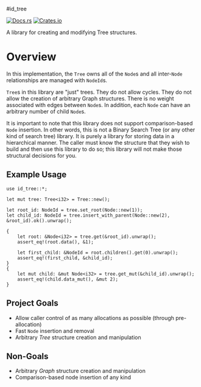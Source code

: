 #id_tree

[![Docs.rs](https://docs.rs/id_tree/badge.svg)](https://docs.rs/id_tree)  [![Crates.io](https://img.shields.io/crates/v/id_tree.svg)](https://crates.io/crates/id_tree)

A library for creating and modifying Tree structures.

# Overview
In this implementation, the `Tree` owns all of the `Node`s and all inter-`Node` relationships are
managed with `NodeId`s.

`Tree`s in this library are "just" trees.  They do not allow cycles.  They do not allow
the creation of arbitrary Graph structures.  There is no weight associated with edges between
`Node`s.  In addition, each `Node` can have an arbitrary number of child `Node`s.

It is important to note that this library does not support comparison-based `Node` insertion.
In other words, this is not a Binary Search Tree (or any other kind of search tree) library.
It is purely a library for storing data in a hierarchical manner.  The caller must know the
structure that they wish to build and then use this library to do so;  this library will not
make those structural decisions for you.

## Example Usage
```
use id_tree::*;

let mut tree: Tree<i32> = Tree::new();

let root_id: NodeId = tree.set_root(Node::new(1));
let child_id: NodeId = tree.insert_with_parent(Node::new(2), &root_id).ok().unwrap();

{
    let root: &Node<i32> = tree.get(&root_id).unwrap();
    assert_eq!(root.data(), &1);
    
    let first_child: &NodeId = root.children().get(0).unwrap();
    assert_eq!(first_child, &child_id);
}
{
    let mut child: &mut Node<i32> = tree.get_mut(&child_id).unwrap();
    assert_eq!(child.data_mut(), &mut 2);
}
```

## Project Goals
* Allow caller control of as many allocations as possible (through pre-allocation)
* Fast `Node` insertion and removal
* Arbitrary _Tree_ structure creation and manipulation

## Non-Goals
* Arbitrary _Graph_ structure creation and manipulation
* Comparison-based node insertion of any kind
